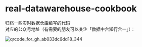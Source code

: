 # real-datawarehouse-cookbook
归档一些实时数据仓库编写的代码  
对应的公众号地址（有需要的朋友可以关注「数据中台知行合一」）：  

![qrcode_for_gh_ab033dc6dd18_344](https://user-images.githubusercontent.com/15359201/181921047-73653a76-4dd3-4066-ba95-dd776e004be7.jpg)
